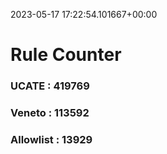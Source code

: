 2023-05-17 17:22:54.101667+00:00
# Rule Counter 
 ### UCATE : 419769

 ### Veneto : 113592

 ### Allowlist : 13929